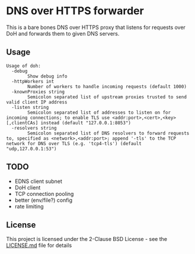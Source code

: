 # DNS over HTTPS forwarder
This is a bare bones DNS over HTTPS proxy that listens for requests over DoH and forwards them to given DNS servers.

## Usage
```
Usage of doh:
  -debug
    	Show debug info
  -httpWorkers int
    	Number of workers to handle incoming requests (default 1000)
  -knownProxies string
    	Semicolon separated list of upstream proxies trusted to send valid client IP address
  -listen string
    	Semicolon separated list of addresses to listen on for incoming connections; to enable TLS use <addr:port>,<cert>,<key>[,clientCAs] instead (default "127.0.0.1:8053")
  -resolvers string
    	Semicolon separated list of DNS resolvers to forward requests to, specified as <network>,<addr:port>; append '-tls' to the TCP network for DNS over TLS (e.g. 'tcp4-tls') (default "udp,127.0.0.1:53")
```

## TODO
* EDNS client subnet
* DoH client
* TCP connection pooling
* better (env/file?) config
* rate limiting

## License
This project is licensed under the 2-Clause BSD License - see the [LICENSE.md](LICENSE.md) file for details
